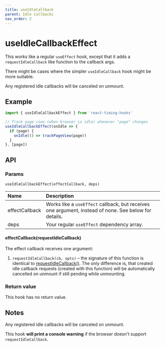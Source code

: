 ```yaml
---
title: useIdleCallback
parent: Idle Callbacks
nav_order: 2
---
```


# useIdleCallbackEffect

This works like a regular `useEffect` hook, except that it adds a `requestIdleCallback` like function
to the callback args. 

There might be cases where the simpler `useIdleCallback` hook might be more suitable.

Any registered idle callbacks will be canceled on unmount.

## Example

```javascript
import { useIdleCallbackEffect } from 'react-timing-hooks'

// Track page view (when browser is idle) whenever "page" changes 
useIdleCallbackEffect(onIdle => {
  if (page) {
    onIdle(() => trackPageView(page))
  }
}, [page])
```

## API

### Params

`useIdleCallbackEffect(effectCallback, deps)`

| Name             | Description                                                          |
|:-----------------|:---------------------------------------------------------------------|
| effectCallback   | Works like a `useEffect` callback, but receives one argument, instead of none. See below for details. |
| deps             | Your regular `useEffect` dependency array. |

#### effectCallback(requestIdleCallback)

The effect callback receives one argument:

1. `requestIdleCallback(cb, opts)` – the signature of this function is identical to [requestIdleCallback()](https://developer.mozilla.org/en-US/docs/Web/API/Window/requestIdleCallback).
The only difference is, that created idle callback requests (created with this function) will be automatically cancelled on unmount if still pending while unmounting.

### Return value

This hook has no return value.

## Notes

Any registered idle callbacks will be canceled on unmount.

This hook **will print a console warning** if the browser doesn't support `requestIdleCallback`.

